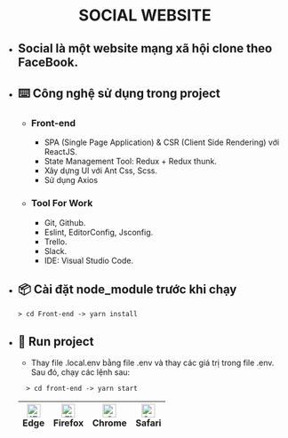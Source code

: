   <h1 align="center"><b>SOCIAL WEBSITE</b></h1>

- ## Social là một website mạng xã hội clone theo FaceBook.

- ## ⌨️ **Công nghệ sử dụng trong project**

  - ### **Front-end**
    - SPA (Single Page Application) & CSR (Client Side Rendering) với ReactJS.
    - State Management Tool: Redux + Redux thunk.
    - Xây dựng UI với Ant Css, Scss.
    - Sử dụng Axios

  - ### **Tool For Work**
    - Git, Github.
    - Eslint, EditorConfig, Jsconfig.
    - Trello.
    - Slack.
    - IDE: Visual Studio Code.

- ## 📦 **Cài đặt node_module trước khi chạy**

  ```
  > cd Front-end -> yarn install
  ```

- ## 🔨 **Run project**
  - Thay file .local.env bằng file .env và thay các giá trị trong file .env. Sau đó, chạy các lệnh sau:
  ```
    > cd front-end -> yarn start
  ```

  | [<img src="https://raw.githubusercontent.com/alrra/browser-logos/master/src/edge/edge_48x48.png" alt="IE / Edge" width="24px" height="24px" />](http://godban.github.io/browsers-support-badges/)<br> Edge | [<img src="https://raw.githubusercontent.com/alrra/browser-logos/master/src/firefox/firefox_48x48.png" alt="Firefox" width="24px" height="24px" />](http://godban.github.io/browsers-support-badges/)<br>Firefox | [<img src="https://raw.githubusercontent.com/alrra/browser-logos/master/src/chrome/chrome_48x48.png" alt="Chrome" width="24px" height="24px" />](http://godban.github.io/browsers-support-badges/)<br>Chrome | [<img src="https://raw.githubusercontent.com/alrra/browser-logos/master/src/safari/safari_48x48.png" alt="Safari" width="24px" height="24px" />](http://godban.github.io/browsers-support-badges/)<br>Safari |
  | ---------------------------------------------------------------------------------------------------------------------------------------------------------------------------------------------------------- | ---------------------------------------------------------------------------------------------------------------------------------------------------------------------------------------------------------------- | ------------------------------------------------------------------------------------------------------------------------------------------------------------------------------------------------------------ | ------------------------------------------------------------------------------------------------------------------------------------------------------------------------------------------------------------ |
